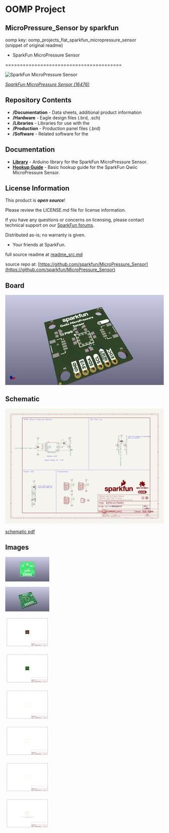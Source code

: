 # OOMP Project  
## MicroPressure_Sensor  by sparkfun  
  
oomp key: oomp_projects_flat_sparkfun_micropressure_sensor  
(snippet of original readme)  
  
- SparkFun MicroPressure Sensor  
  
========================================  
  
![SparkFun MicroPressure Sensor](https://cdn.sparkfun.com/assets/parts/1/5/3/4/0/16476-SparkFun_Qwiic_MicroPressure_Sensor-01.jpg)  
  
[*SparkFun MicroPressure Sensor (16476)*](https://www.sparkfun.com/products/16476)  
  
<Basic description of the part.>  
  
Repository Contents  
-------------------  
  
* **/Documentation** - Data sheets, additional product information  
* **/Hardware** - Eagle design files (.brd, .sch)  
* **/Libraries** - Libraries for use with the <PRODUCT NAME>  
* **/Production** - Production panel files (.brd)  
* **/Software** - Related software for the <PRODUCT NAME>  
  
Documentation  
-------------  
* **[Library](https://github.com/sparkfun/SparkFun_MicroPressure_Arduino_Library)** - Arduino library for the SparkFun MicroPressure Sensor.  
* **[Hookup Guide](https://learn.sparkfun.com/tutorials/sparkfun-qwiic-micropressure-hookup-guide)** - Basic hookup guide for the SparkFun Qwiic MicroPressure Sensor.  
  
License Information  
-------------------  
  
This product is _**open source**_!   
  
Please review the LICENSE.md file for license information.   
  
If you have any questions or concerns on licensing, please contact technical support on our [SparkFun forums](https://forum.sparkfun.com/viewforum.php?f=152).  
  
Distributed as-is; no warranty is given.  
  
- Your friends at SparkFun.  
  
_<COLLABORATION CREDIT>_  
  
  full source readme at [readme_src.md](readme_src.md)  
  
source repo at: [https://github.com/sparkfun/MicroPressure_Sensor](https://github.com/sparkfun/MicroPressure_Sensor)  
## Board  
  
[![working_3d.png](working_3d_600.png)](working_3d.png)  
## Schematic  
  
[![working_schematic.png](working_schematic_600.png)](working_schematic.png)  
  
[schematic pdf](working_schematic.pdf)  
## Images  
  
[![working_3D_bottom.png](working_3D_bottom_140.png)](working_3D_bottom.png)  
  
[![working_3D_top.png](working_3D_top_140.png)](working_3D_top.png)  
  
[![working_assembly_page_01.png](working_assembly_page_01_140.png)](working_assembly_page_01.png)  
  
[![working_assembly_page_02.png](working_assembly_page_02_140.png)](working_assembly_page_02.png)  
  
[![working_assembly_page_03.png](working_assembly_page_03_140.png)](working_assembly_page_03.png)  
  
[![working_assembly_page_04.png](working_assembly_page_04_140.png)](working_assembly_page_04.png)  
  
[![working_assembly_page_05.png](working_assembly_page_05_140.png)](working_assembly_page_05.png)  
  
[![working_assembly_page_06.png](working_assembly_page_06_140.png)](working_assembly_page_06.png)  

